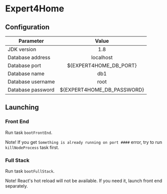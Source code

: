 # Expert4Home

## Configuration

| Parameter         | Value |
|-------------------|:-------------:|
| JDK version       | 1.8 |
| Database address  | localhost |
| Database port     | ${EXPERT4HOME_DB_PORT} |
| Database name     | db1 |
| Database username | root |
| Database password | ${EXPERT4HOME_DB_PASSWORD} |

## Launching

### Front End

Run task `bootFrontEnd`.

Note! If you get `Something is already running on port ####` error,
try to run `killNodeProcess` task first.

### Full Stack

Run task `bootFullStack`.

Note! React's hot reload will not be available. If you need it,
launch front end separately.
